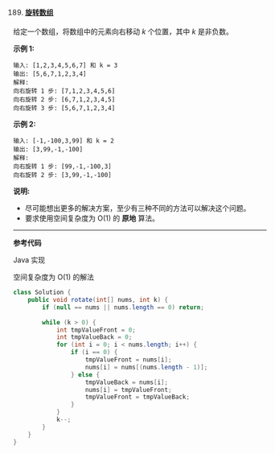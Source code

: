 189. #### [旋转数组](https://leetcode-cn.com/problems/rotate-array/)

给定一个数组，将数组中的元素向右移动 *k* 个位置，其中 *k* 是非负数。

**示例 1:**

```
输入: [1,2,3,4,5,6,7] 和 k = 3
输出: [5,6,7,1,2,3,4]
解释:
向右旋转 1 步: [7,1,2,3,4,5,6]
向右旋转 2 步: [6,7,1,2,3,4,5]
向右旋转 3 步: [5,6,7,1,2,3,4]
```

**示例 2:**

```
输入: [-1,-100,3,99] 和 k = 2
输出: [3,99,-1,-100]
解释: 
向右旋转 1 步: [99,-1,-100,3]
向右旋转 2 步: [3,99,-1,-100]
```

**说明:**

- 尽可能想出更多的解决方案，至少有三种不同的方法可以解决这个问题。
- 要求使用空间复杂度为 O(1) 的 **原地** 算法。

------

**参考代码**

Java 实现

空间复杂度为 O(1) 的解法

```java
class Solution {
    public void rotate(int[] nums, int k) {
        if (null == nums || nums.length == 0) return;
        
        while (k > 0) {
            int tmpValueFront = 0;
            int tmpValueBack = 0;
            for (int i = 0; i < nums.length; i++) {
                if (i == 0) {
                    tmpValueFront = nums[i];
                    nums[i] = nums[(nums.length - 1)];
                } else {
                    tmpValueBack = nums[i];
                    nums[i] = tmpValueFront;
                    tmpValueFront = tmpValueBack;
                }
            }
            k--;
        }
    }
}
```



